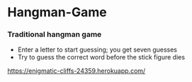 # Hangman-Game

### Traditional hangman game
- Enter a letter to start guessing; you get seven guesses
- Try to guess the correct word before the stick figure dies


https://enigmatic-cliffs-24359.herokuapp.com/
